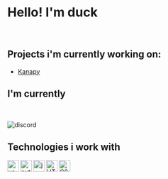 # Hello! I'm duck
<br>

## Projects i'm currently working on:

- [Kanapy](https://github.com/duckist/Kanapy)

## I'm currently
<br>

![discord](https://discord.c99.nl/widget/theme-4/651454696208465941.png)

## Technologies i work with

<img align="left" alt="vscode-logo" width="26px" src="https://upload.wikimedia.org/wikipedia/commons/9/9a/Visual_Studio_Code_1.35_icon.svg"/>
<img align="left" alt="python-logo" width="26px" src="https://cdn.iconscout.com/icon/free/png-256/python-3521655-2945099.png"/>
<img align="left" alt="javascript-logo" width="26px" src="https://cdn.iconscout.com/icon/free/png-256/javascript-1-225993.png"/>
<img align="left" alt="HTML-logo" width="26px" src="https://cdn.iconscout.com/icon/free/png-256/html-2752158-2284975.png"/>
<img align="left" alt="CSS-logo" width="26px" src="https://cdn.iconscout.com/icon/free/png-256/css3-11-1175239.png"/>

